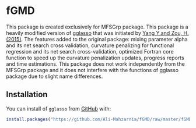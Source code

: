 # fGMD


This package is created exclusively for MFSGrp package. This package is a heavily modified version of [gglasso](https://github.com/cran/gglasso) that was initiated by [Yang Y.and Zou, H. (2015)](http://users.stat.umn.edu/~zouxx019/Papers/gglasso-paper.pdf). The features added to the original package: mixing parameter alpha and its net search cross validation, curvature penalizing for functional regression and its net search cross-validation, optimized Fortran core function to speed up the curvature penalization updates, progress reports and time estimations. This package does not work independently from the MFSGrp package and it does not interfere with the functions of gglasso package due to slight name differences.

## Installation

You can install   of `gglasso` from [GitHub](https://github.com/Ali-Mahzarnia/fGMD) with:

```R
install.packages("https://github.com/Ali-Mahzarnia/fGMD/raw/master/fGMD_1.0.tar.gz",  repos = NULL, type="source")

```

